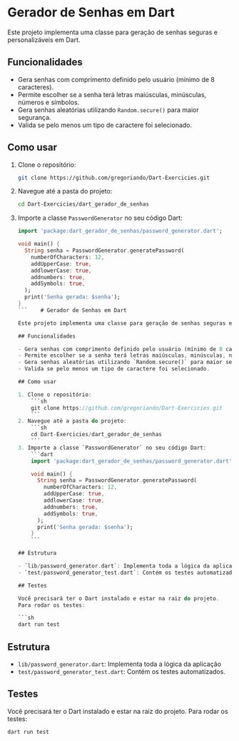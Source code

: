 # Gerador de Senhas em Dart

Este projeto implementa uma classe para geração de senhas seguras e personalizáveis em Dart.

## Funcionalidades

- Gera senhas com comprimento definido pelo usuário (mínimo de 8 caracteres).
- Permite escolher se a senha terá letras maiúsculas, minúsculas, números e símbolos.
- Gera senhas aleatórias utilizando `Random.secure()` para maior segurança.
- Valida se pelo menos um tipo de caractere foi selecionado.

## Como usar

1. Clone o repositório:
    ```sh
    git clone https://github.com/gregoriando/Dart-Exercicies.git
    ```
2. Navegue até a pasta do projeto:
    ```sh
    cd Dart-Exercicies/dart_gerador_de_senhas
    ```
3. Importe a classe `PasswordGenerator` no seu código Dart:
    ```dart
    import 'package:dart_gerador_de_senhas/password_generator.dart';

    void main() {
      String senha = PasswordGenerator.generatePassword(
        numberOfCharacters: 12,
        addUpperCase: true,
        addlowerCase: true,
        addnumbers: true,
        addSymbols: true,
      );
      print('Senha gerada: $senha');
    }
    ```    # Gerador de Senhas em Dart
    
    Este projeto implementa uma classe para geração de senhas seguras e personalizáveis em Dart.
    
    ## Funcionalidades
    
    - Gera senhas com comprimento definido pelo usuário (mínimo de 8 caracteres).
    - Permite escolher se a senha terá letras maiúsculas, minúsculas, números e símbolos.
    - Gera senhas aleatórias utilizando `Random.secure()` para maior segurança.
    - Valida se pelo menos um tipo de caractere foi selecionado.
    
    ## Como usar
    
    1. Clone o repositório:
        ```sh
        git clone https://github.com/gregoriando/Dart-Exercicies.git
        ```
    2. Navegue até a pasta do projeto:
        ```sh
        cd Dart-Exercicies/dart_gerador_de_senhas
        ```
    3. Importe a classe `PasswordGenerator` no seu código Dart:
        ```dart
        import 'package:dart_gerador_de_senhas/password_generator.dart';
    
        void main() {
          String senha = PasswordGenerator.generatePassword(
            numberOfCharacters: 12,
            addUpperCase: true,
            addlowerCase: true,
            addnumbers: true,
            addSymbols: true,
          );
          print('Senha gerada: $senha');
        }
        ```
    
    ## Estrutura
    
    - `lib/password_generator.dart`: Implementa toda a lógica da aplicação
    - `test/password_generator_test.dart`: Contém os testes automatizados.
    
    ## Testes
    
    Você precisará ter o Dart instalado e estar na raiz do projeto.
    Para rodar os testes:
    
    ```sh
    dart run test
    ```

## Estrutura

- `lib/password_generator.dart`: Implementa toda a lógica da aplicação
- `test/password_generator_test.dart`: Contém os testes automatizados.

## Testes

Você precisará ter o Dart instalado e estar na raiz do projeto.
Para rodar os testes:

```sh
dart run test
```